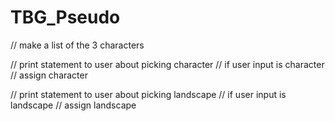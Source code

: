 # TBG_Pseudo

// make a list of the 3 characters 

// print statement to user about picking character 
// if user input is character 
   // assign character 

// print statement to user about picking landscape 
// if user input is landscape 
   // assign landscape
